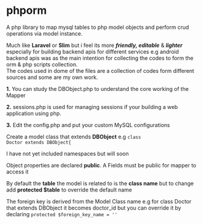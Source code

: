 # phporm
A php library to map mysql tables to php model objects and perform crud operations via model instance.

Much like <b>Laravel</b> or <b>Slim</b> but i feel its more <b><i>friendly, editable</i></b> & <b><i>lighter</i></b> especially for building backend apis for different services e.g android backend apis was as the main intention for collecting the codes to form the orm & php scripts collection.<br> 
The codes used in dome of the files are a collection of codes form different sources and some are my own work. 

<b>1.</b> You can study the DBObject.php to understand the core working of the Mapper

<b>2.</b> sessions.php is used for managing sessions if your building a web application using php.

<b>3.</b> Edit the config.php and put your custom MySQL configurations

Create a model class that extends <b>DBObject</b>
e.g <code>class Doctor extends DBObject{</code>

I have not yet included namespaces but will soon

Object </b>properties</b> are declared <b>public</b>. A Fields must be public for mapper to access it

By default the <b>table</b> the model is related to is the <b>class name</b> but to change 
add <b>protected $table</b> to override the default name 

The foreign key is derived from the Model Class name e.g for class Doctor that extends DBObject it becomes doctor_id
but you can override it by declaring 
<code>protected $foreign_key_name = ''</code>
